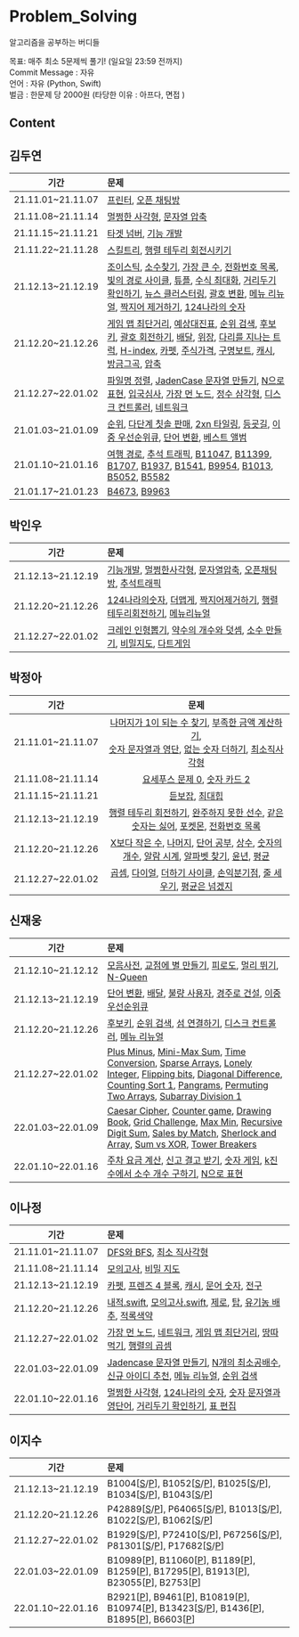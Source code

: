 

# Problem_Solving
알고리즘을 공부하는 버디들

목표: 매주 최소 5문제씩 풀기! (일요일 23:59 전까지) <br/>
Commit Message : 자유 <br/>
언어 : 자유 (Python, Swift) <br/>
벌금 : 한문제 당 2000원 (타당한 이유 : 아프다, 면접 ) <br/>

## Content

## 김두연

|기간|문제|
|:-:|:-|
|21.11.01~21.11.07|[프린터](https://github.com/lunchScreen/Problem_Solving/blob/main/%EA%B9%80%EB%91%90%EC%97%B0/python/%5B%ED%94%84%EB%A1%9C%EA%B7%B8%EB%9E%98%EB%A8%B8%EC%8A%A4%5D%20%EA%B9%80%EB%91%90%EC%97%B0_%ED%94%84%EB%A6%B0%ED%84%B0.py), [오픈 채팅방](https://github.com/lunchScreen/Problem_Solving/blob/main/%EA%B9%80%EB%91%90%EC%97%B0/python/%5B%ED%94%84%EB%A1%9C%EA%B7%B8%EB%9E%98%EB%A8%B8%EC%8A%A4%5D%20%EA%B9%80%EB%91%90%EC%97%B0_%EC%98%A4%ED%94%88%EC%B1%84%ED%8C%85%EB%B0%A9.py)|
|21.11.08~21.11.14|[멀쩡한 사각형](https://github.com/lunchScreen/Problem_Solving/blob/main/%EA%B9%80%EB%91%90%EC%97%B0/python/%5B%ED%94%84%EB%A1%9C%EA%B7%B8%EB%9E%98%EB%A8%B8%EC%8A%A4%5D%20%EA%B9%80%EB%91%90%EC%97%B0_%EB%A9%80%EC%A9%A1%ED%95%9C%EC%82%AC%EA%B0%81%ED%98%95.py), [문자열 압축](https://github.com/lunchScreen/Problem_Solving/blob/main/%EA%B9%80%EB%91%90%EC%97%B0/python/%5B%ED%94%84%EB%A1%9C%EA%B7%B8%EB%9E%98%EB%A8%B8%EC%8A%A4%5D%20%EA%B9%80%EB%91%90%EC%97%B0_%EB%AC%B8%EC%9E%90%EC%97%B4%20%EC%95%95%EC%B6%95.py) |
|21.11.15~21.11.21|[타겟 넘버](https://github.com/lunchScreen/Problem_Solving/blob/main/%EA%B9%80%EB%91%90%EC%97%B0/python/%5B%ED%94%84%EB%A1%9C%EA%B7%B8%EB%9E%98%EB%A8%B8%EC%8A%A4%5D%20%EA%B9%80%EB%91%90%EC%97%B0_%ED%83%80%EA%B2%9F%20%EB%84%98%EB%B2%84.py), [기능 개발](https://github.com/lunchScreen/Problem_Solving/blob/main/%EA%B9%80%EB%91%90%EC%97%B0/python/%5B%ED%94%84%EB%A1%9C%EA%B7%B8%EB%9E%98%EB%A8%B8%EC%8A%A4%5D%20%EA%B9%80%EB%91%90%EC%97%B0_%EA%B8%B0%EB%8A%A5%EA%B0%9C%EB%B0%9C.py)|
|21.11.22~21.11.28|[스킬트리](https://github.com/lunchScreen/Problem_Solving/blob/main/%EA%B9%80%EB%91%90%EC%97%B0/python/%5B%ED%94%84%EB%A1%9C%EA%B7%B8%EB%9E%98%EB%A8%B8%EC%8A%A4%5D%20%EA%B9%80%EB%91%90%EC%97%B0_%EC%8A%A4%ED%82%AC%ED%8A%B8%EB%A6%AC.py), [행렬 테두리 회전시키기](https://github.com/lunchScreen/Problem_Solving/blob/main/%EA%B9%80%EB%91%90%EC%97%B0/python/%5B%ED%94%84%EB%A1%9C%EA%B7%B8%EB%9E%98%EB%A8%B8%EC%8A%A4%5D%20%EA%B9%80%EB%91%90%EC%97%B0_%ED%96%89%EB%A0%AC%20%ED%85%8C%EB%91%90%EB%A6%AC%20%ED%9A%8C%EC%A0%84%EC%8B%9C%ED%82%A4%EA%B8%B0.py)|
|21.12.13~21.12.19|[조이스틱](https://github.com/lunchScreen/Problem_Solving/blob/main/%EA%B9%80%EB%91%90%EC%97%B0/python/%5B%ED%94%84%EB%A1%9C%EA%B7%B8%EB%9E%98%EB%A8%B8%EC%8A%A4%5D%20%EA%B9%80%EB%91%90%EC%97%B0_%EC%A1%B0%EC%9D%B4%EC%8A%A4%ED%8B%B1.py), [소수찾기](https://github.com/lunchScreen/Problem_Solving/blob/main/%EA%B9%80%EB%91%90%EC%97%B0/python/%5B%ED%94%84%EB%A1%9C%EA%B7%B8%EB%9E%98%EB%A8%B8%EC%8A%A4%5D%20%EA%B9%80%EB%91%90%EC%97%B0_%EC%86%8C%EC%88%98%EC%B0%BE%EA%B8%B0.py), [가장 큰 수](https://github.com/lunchScreen/Problem_Solving/blob/main/%EA%B9%80%EB%91%90%EC%97%B0/python/%5B%ED%94%84%EB%A1%9C%EA%B7%B8%EB%9E%98%EB%A8%B8%EC%8A%A4%5D%20%EA%B9%80%EB%91%90%EC%97%B0_%EA%B0%80%EC%9E%A5%20%ED%81%B0%20%EC%88%98.py), [전화번호 목록](https://github.com/lunchScreen/Problem_Solving/blob/main/%EA%B9%80%EB%91%90%EC%97%B0/python/%5B%ED%94%84%EB%A1%9C%EA%B7%B8%EB%9E%98%EB%A8%B8%EC%8A%A4%5D%20%EA%B9%80%EB%91%90%EC%97%B0_%EC%A0%84%ED%99%94%EB%B2%88%ED%98%B8%20%EB%AA%A9%EB%A1%9D.py), [빛의 경로 사이클](https://github.com/lunchScreen/Problem_Solving/blob/main/%EA%B9%80%EB%91%90%EC%97%B0/python/%5B%ED%94%84%EB%A1%9C%EA%B7%B8%EB%9E%98%EB%A8%B8%EC%8A%A4%5D%20%EA%B9%80%EB%91%90%EC%97%B0_%EB%B9%9B%EC%9D%98%20%EA%B2%BD%EB%A1%9C%20%EC%8B%B8%EC%9D%B4%ED%81%B4.py), [튜플](https://github.com/lunchScreen/Problem_Solving/blob/main/%EA%B9%80%EB%91%90%EC%97%B0/python/%5B%ED%94%84%EB%A1%9C%EA%B7%B8%EB%9E%98%EB%A8%B8%EC%8A%A4%5D%20%EA%B9%80%EB%91%90%EC%97%B0_%ED%8A%9C%ED%94%8C.py), [수식 최대화](https://github.com/lunchScreen/Problem_Solving/blob/main/%EA%B9%80%EB%91%90%EC%97%B0/python/%5B%ED%94%84%EB%A1%9C%EA%B7%B8%EB%9E%98%EB%A8%B8%EC%8A%A4%5D%20%EA%B9%80%EB%91%90%EC%97%B0_%EC%88%98%EC%8B%9D%20%EC%B5%9C%EB%8C%80%ED%99%94.py), [거리두기 확인하기](https://github.com/lunchScreen/Problem_Solving/blob/main/%EA%B9%80%EB%91%90%EC%97%B0/python/%5B%ED%94%84%EB%A1%9C%EA%B7%B8%EB%9E%98%EB%A8%B8%EC%8A%A4%5D%20%EA%B9%80%EB%91%90%EC%97%B0_%EA%B1%B0%EB%A6%AC%EB%91%90%EA%B8%B0%20%ED%99%95%EC%9D%B8%ED%95%98%EA%B8%B0.py), [뉴스 클러스터링](https://github.com/lunchScreen/Problem_Solving/blob/main/%EA%B9%80%EB%91%90%EC%97%B0/python/%5B%ED%94%84%EB%A1%9C%EA%B7%B8%EB%9E%98%EB%A8%B8%EC%8A%A4%5D%20%EA%B9%80%EB%91%90%EC%97%B0_%EB%89%B4%EC%8A%A4%20%ED%81%B4%EB%9F%AC%EC%8A%A4%ED%84%B0%EB%A7%81.py), [괄호 변환](https://github.com/lunchScreen/Problem_Solving/blob/main/%EA%B9%80%EB%91%90%EC%97%B0/python/%5B%ED%94%84%EB%A1%9C%EA%B7%B8%EB%9E%98%EB%A8%B8%EC%8A%A4%5D%20%EA%B9%80%EB%91%90%EC%97%B0_%EA%B4%84%ED%98%B8%20%EB%B3%80%ED%99%98.py), [메뉴 리뉴얼](https://github.com/lunchScreen/Problem_Solving/blob/main/%EA%B9%80%EB%91%90%EC%97%B0/python/%5B%ED%94%84%EB%A1%9C%EA%B7%B8%EB%9E%98%EB%A8%B8%EC%8A%A4%5D%20%EA%B9%80%EB%91%90%EC%97%B0_%EB%A9%94%EB%89%B4%20%EB%A6%AC%EB%89%B4%EC%96%BC.py), [짝지어 제거하기](https://github.com/lunchScreen/Problem_Solving/blob/main/%EA%B9%80%EB%91%90%EC%97%B0/python/%5B%ED%94%84%EB%A1%9C%EA%B7%B8%EB%9E%98%EB%A8%B8%EC%8A%A4%5D%20%EA%B9%80%EB%91%90%EC%97%B0_%EC%A7%9D%EC%A7%80%EC%96%B4%20%EC%A0%9C%EA%B1%B0%ED%95%98%EA%B8%B0.py), [124나라의 숫자](https://github.com/lunchScreen/Problem_Solving/blob/main/%EA%B9%80%EB%91%90%EC%97%B0/python/%5B%ED%94%84%EB%A1%9C%EA%B7%B8%EB%9E%98%EB%A8%B8%EC%8A%A4%5D%20%EA%B9%80%EB%91%90%EC%97%B0_124%20%EB%82%98%EB%9D%BC%EC%9D%98%20%EC%88%AB%EC%9E%90.py)|
|21.12.20~21.12.26|[게임 맵 최단거리](https://github.com/lunchScreen/Problem_Solving/blob/main/%EA%B9%80%EB%91%90%EC%97%B0/python/%5B%ED%94%84%EB%A1%9C%EA%B7%B8%EB%9E%98%EB%A8%B8%EC%8A%A4%5D%20%EA%B9%80%EB%91%90%EC%97%B0_%EA%B2%8C%EC%9E%84%20%EB%A7%B5%20%EC%B5%9C%EB%8B%A8%EA%B1%B0%EB%A6%AC.py), [예상대진표](https://github.com/lunchScreen/Problem_Solving/blob/main/%EA%B9%80%EB%91%90%EC%97%B0/python/%5B%ED%94%84%EB%A1%9C%EA%B7%B8%EB%9E%98%EB%A8%B8%EC%8A%A4%5D%20%EA%B9%80%EB%91%90%EC%97%B0_%EC%98%88%EC%83%81%EB%8C%80%EC%A7%84%ED%91%9C.py), [순위 검색](https://github.com/lunchScreen/Problem_Solving/blob/main/%EA%B9%80%EB%91%90%EC%97%B0/python/%5B%ED%94%84%EB%A1%9C%EA%B7%B8%EB%9E%98%EB%A8%B8%EC%8A%A4%5D%20%EA%B9%80%EB%91%90%EC%97%B0_%EC%88%9C%EC%9C%84%20%EA%B2%80%EC%83%89.py), [후보키](https://github.com/lunchScreen/Problem_Solving/blob/main/%EB%B0%95%EC%9D%B8%EC%9A%B0/python/%5B%ED%94%84%EB%A1%9C%EA%B7%B8%EB%9E%98%EB%A8%B8%EC%8A%A4%5D%20%EA%B8%B0%EB%8A%A5%EA%B0%9C%EB%B0%9C.py), [괄호 회전하기](https://github.com/lunchScreen/Problem_Solving/blob/main/%EA%B9%80%EB%91%90%EC%97%B0/python/%5B%ED%94%84%EB%A1%9C%EA%B7%B8%EB%9E%98%EB%A8%B8%EC%8A%A4%5D%20%EA%B9%80%EB%91%90%EC%97%B0_%EA%B4%84%ED%98%B8%20%ED%9A%8C%EC%A0%84%ED%95%98%EA%B8%B0.py), [배달](https://github.com/lunchScreen/Problem_Solving/blob/main/%EA%B9%80%EB%91%90%EC%97%B0/python/%5B%ED%94%84%EB%A1%9C%EA%B7%B8%EB%9E%98%EB%A8%B8%EC%8A%A4%5D%20%EA%B9%80%EB%91%90%EC%97%B0_%EB%B0%B0%EB%8B%AC.py), [위장](https://github.com/lunchScreen/Problem_Solving/blob/main/%EA%B9%80%EB%91%90%EC%97%B0/python/%5B%ED%94%84%EB%A1%9C%EA%B7%B8%EB%9E%98%EB%A8%B8%EC%8A%A4%5D%20%EA%B9%80%EB%91%90%EC%97%B0_%EC%9C%84%EC%9E%A5.py), [다리를 지나는 트럭](https://github.com/lunchScreen/Problem_Solving/blob/main/%EA%B9%80%EB%91%90%EC%97%B0/python/%5B%ED%94%84%EB%A1%9C%EA%B7%B8%EB%9E%98%EB%A8%B8%EC%8A%A4%5D%20%EA%B9%80%EB%91%90%EC%97%B0_%EB%8B%A4%EB%A6%AC%EB%A5%BC%20%EC%A7%80%EB%82%98%EB%8A%94%20%ED%8A%B8%EB%9F%AD.py), [H-index](https://github.com/lunchScreen/Problem_Solving/blob/main/%EA%B9%80%EB%91%90%EC%97%B0/python/%5B%ED%94%84%EB%A1%9C%EA%B7%B8%EB%9E%98%EB%A8%B8%EC%8A%A4%5D%20%EA%B9%80%EB%91%90%EC%97%B0_H-index.py), [카펫](https://github.com/lunchScreen/Problem_Solving/blob/main/%EA%B9%80%EB%91%90%EC%97%B0/python/%5B%ED%94%84%EB%A1%9C%EA%B7%B8%EB%9E%98%EB%A8%B8%EC%8A%A4%5D%20%EA%B9%80%EB%91%90%EC%97%B0_%EC%B9%B4%ED%8E%AB.py), [주식가격](https://github.com/lunchScreen/Problem_Solving/blob/main/%EA%B9%80%EB%91%90%EC%97%B0/python/%5B%ED%94%84%EB%A1%9C%EA%B7%B8%EB%9E%98%EB%A8%B8%EC%8A%A4%5D%20%EA%B9%80%EB%91%90%EC%97%B0_%EC%A3%BC%EC%8B%9D%EA%B0%80%EA%B2%A9.py), [구명보트](https://github.com/lunchScreen/Problem_Solving/blob/main/%EA%B9%80%EB%91%90%EC%97%B0/python/%5B%ED%94%84%EB%A1%9C%EA%B7%B8%EB%9E%98%EB%A8%B8%EC%8A%A4%5D%20%EA%B9%80%EB%91%90%EC%97%B0_%EA%B5%AC%EB%AA%85%EB%B3%B4%ED%8A%B8.py), [캐시](https://github.com/lunchScreen/Problem_Solving/blob/main/%EA%B9%80%EB%91%90%EC%97%B0/python/%5B%ED%94%84%EB%A1%9C%EA%B7%B8%EB%9E%98%EB%A8%B8%EC%8A%A4%5D%20%EA%B9%80%EB%91%90%EC%97%B0_%EC%BA%90%EC%8B%9C.py), [방금그곡](https://github.com/lunchScreen/Problem_Solving/blob/main/%EA%B9%80%EB%91%90%EC%97%B0/python/%5B%ED%94%84%EB%A1%9C%EA%B7%B8%EB%9E%98%EB%A8%B8%EC%8A%A4%5D%20%EA%B9%80%EB%91%90%EC%97%B0_%EB%B0%A9%EA%B8%88%EA%B7%B8%EA%B3%A1.py), [압축](https://github.com/lunchScreen/Problem_Solving/blob/main/%EA%B9%80%EB%91%90%EC%97%B0/python/%5B%ED%94%84%EB%A1%9C%EA%B7%B8%EB%9E%98%EB%A8%B8%EC%8A%A4%5D%20%EA%B9%80%EB%91%90%EC%97%B0_%EC%95%95%EC%B6%95.py)|
|21.12.27~22.01.02|[파일명 정렬](https://github.com/lunchScreen/Problem_Solving/blob/main/%EA%B9%80%EB%91%90%EC%97%B0/python/%5B%ED%94%84%EB%A1%9C%EA%B7%B8%EB%9E%98%EB%A8%B8%EC%8A%A4%5D%20%EA%B9%80%EB%91%90%EC%97%B0_%ED%8C%8C%EC%9D%BC%EB%AA%85%20%EC%A0%95%EB%A0%AC.py), [JadenCase 문자열 만들기](https://github.com/lunchScreen/Problem_Solving/blob/main/%EA%B9%80%EB%91%90%EC%97%B0/python/%5B%ED%94%84%EB%A1%9C%EA%B7%B8%EB%9E%98%EB%A8%B8%EC%8A%A4%5D%20%EA%B9%80%EB%91%90%EC%97%B0_JadenCase%20%EB%AC%B8%EC%9E%90%EC%97%B4%20%EB%A7%8C%EB%93%A4%EA%B8%B0.py), [N으로 표현](https://github.com/lunchScreen/Problem_Solving/blob/main/%EA%B9%80%EB%91%90%EC%97%B0/python/%5B%ED%94%84%EB%A1%9C%EA%B7%B8%EB%9E%98%EB%A8%B8%EC%8A%A4%5D%20%EA%B9%80%EB%91%90%EC%97%B0_N%EC%9C%BC%EB%A1%9C%ED%91%9C%ED%98%84.py), [입국심사](https://github.com/lunchScreen/Problem_Solving/blob/main/%EA%B9%80%EB%91%90%EC%97%B0/python/%5B%ED%94%84%EB%A1%9C%EA%B7%B8%EB%9E%98%EB%A8%B8%EC%8A%A4%5D%20%EA%B9%80%EB%91%90%EC%97%B0_%EC%9E%85%EA%B5%AD%EC%8B%AC%EC%82%AC.py), [가장 먼 노드](https://github.com/lunchScreen/Problem_Solving/blob/main/%EA%B9%80%EB%91%90%EC%97%B0/python/%5B%ED%94%84%EB%A1%9C%EA%B7%B8%EB%9E%98%EB%A8%B8%EC%8A%A4%5D%20%EA%B9%80%EB%91%90%EC%97%B0_%EA%B0%80%EC%9E%A5%20%EB%A8%BC%20%EB%85%B8%EB%93%9C.py), [정수 삼각형](https://github.com/lunchScreen/Problem_Solving/blob/main/%EA%B9%80%EB%91%90%EC%97%B0/python/%5B%ED%94%84%EB%A1%9C%EA%B7%B8%EB%9E%98%EB%A8%B8%EC%8A%A4%5D%20%EA%B9%80%EB%91%90%EC%97%B0_%EC%A0%95%EC%88%98%20%EC%82%BC%EA%B0%81%ED%98%95.py), [디스크 컨트롤러](https://github.com/lunchScreen/Problem_Solving/blob/main/%EA%B9%80%EB%91%90%EC%97%B0/python/%5B%ED%94%84%EB%A1%9C%EA%B7%B8%EB%9E%98%EB%A8%B8%EC%8A%A4%5D%20%EA%B9%80%EB%91%90%EC%97%B0_%EB%94%94%EC%8A%A4%ED%81%AC%20%EC%BB%A8%ED%8A%B8%EB%A1%A4%EB%9F%AC.py), [네트워크](https://github.com/lunchScreen/Problem_Solving/blob/main/%EA%B9%80%EB%91%90%EC%97%B0/python/%5B%ED%94%84%EB%A1%9C%EA%B7%B8%EB%9E%98%EB%A8%B8%EC%8A%A4%5D%20%EA%B9%80%EB%91%90%EC%97%B0_%EB%84%A4%ED%8A%B8%EC%9B%8C%ED%81%AC.py)|
|21.01.03~21.01.09|[순위](https://github.com/lunchScreen/Problem_Solving/blob/main/%EA%B9%80%EB%91%90%EC%97%B0/python/%5B%ED%94%84%EB%A1%9C%EA%B7%B8%EB%9E%98%EB%A8%B8%EC%8A%A4%5D%20%EA%B9%80%EB%91%90%EC%97%B0_%EC%88%9C%EC%9C%84.py), [다단계 칫솔 판매](https://github.com/lunchScreen/Problem_Solving/blob/main/%EA%B9%80%EB%91%90%EC%97%B0/python/%5B%ED%94%84%EB%A1%9C%EA%B7%B8%EB%9E%98%EB%A8%B8%EC%8A%A4%5D%20%EA%B9%80%EB%91%90%EC%97%B0_%EB%8B%A4%EB%8B%A8%EA%B3%84%20%EC%B9%AB%EC%86%94%20%ED%8C%90%EB%A7%A4.py), [2xn 타일링](https://github.com/lunchScreen/Problem_Solving/blob/main/%EA%B9%80%EB%91%90%EC%97%B0/python/%5B%ED%94%84%EB%A1%9C%EA%B7%B8%EB%9E%98%EB%A8%B8%EC%8A%A4%5D%20%EA%B9%80%EB%91%90%EC%97%B0_2xn%20%ED%83%80%EC%9D%BC%EB%A7%81.py), [등굣길](https://github.com/lunchScreen/Problem_Solving/blob/main/%EA%B9%80%EB%91%90%EC%97%B0/python/%5B%ED%94%84%EB%A1%9C%EA%B7%B8%EB%9E%98%EB%A8%B8%EC%8A%A4%5D%20%EA%B9%80%EB%91%90%EC%97%B0_%EB%93%B1%EA%B5%A3%EA%B8%B8.py), [이중 우선순위큐](https://github.com/lunchScreen/Problem_Solving/blob/main/%EA%B9%80%EB%91%90%EC%97%B0/python/%5B%ED%94%84%EB%A1%9C%EA%B7%B8%EB%9E%98%EB%A8%B8%EC%8A%A4%5D%20%EA%B9%80%EB%91%90%EC%97%B0_%EC%9D%B4%EC%A4%91%EC%9A%B0%EC%84%A0%EC%88%9C%EC%9C%84%ED%81%90.py), [단어 변환](https://github.com/lunchScreen/Problem_Solving/blob/main/%EA%B9%80%EB%91%90%EC%97%B0/python/%5B%ED%94%84%EB%A1%9C%EA%B7%B8%EB%9E%98%EB%A8%B8%EC%8A%A4%5D%20%EA%B9%80%EB%91%90%EC%97%B0_%EB%8B%A8%EC%96%B4%20%EB%B3%80%ED%99%98.py), [베스트 앨범](https://github.com/lunchScreen/Problem_Solving/blob/main/%EA%B9%80%EB%91%90%EC%97%B0/python/%5B%ED%94%84%EB%A1%9C%EA%B7%B8%EB%9E%98%EB%A8%B8%EC%8A%A4%5D%20%EA%B9%80%EB%91%90%EC%97%B0_%EB%B2%A0%EC%8A%A4%ED%8A%B8%20%EC%95%A8%EB%B2%94.py)|
|21.01.10~21.01.16|[여행 경로](https://github.com/lunchScreen/Problem_Solving/blob/main/%EA%B9%80%EB%91%90%EC%97%B0/python/%5B%ED%94%84%EB%A1%9C%EA%B7%B8%EB%9E%98%EB%A8%B8%EC%8A%A4%5D%20%EA%B9%80%EB%91%90%EC%97%B0_%EC%97%AC%ED%96%89%EA%B2%BD%EB%A1%9C.py), [추석 트래픽](https://github.com/lunchScreen/Problem_Solving/blob/main/%EA%B9%80%EB%91%90%EC%97%B0/python/%5B%ED%94%84%EB%A1%9C%EA%B7%B8%EB%9E%98%EB%A8%B8%EC%8A%A4%5D%20%EA%B9%80%EB%91%90%EC%97%B0_%EC%B6%94%EC%84%9D%20%ED%8A%B8%EB%9E%98%ED%94%BD.py), [B11047](https://github.com/lunchScreen/Problem_Solving/blob/main/%EA%B9%80%EB%91%90%EC%97%B0/swift/Baekjoon_11047.swift), [B11399](https://github.com/lunchScreen/Problem_Solving/blob/main/%EA%B9%80%EB%91%90%EC%97%B0/swift/Baekjoon_11399.swift), [B1707](https://github.com/lunchScreen/Problem_Solving/blob/main/%EA%B9%80%EB%91%90%EC%97%B0/swift/Baekjoon_1707.swift), [B1937](https://github.com/lunchScreen/Problem_Solving/blob/main/%EA%B9%80%EB%91%90%EC%97%B0/swift/Baekjoon_1937.swift), [B1541](https://github.com/lunchScreen/Problem_Solving/blob/main/%EA%B9%80%EB%91%90%EC%97%B0/swift/Baekjoon_1541.swift), [B9954](https://github.com/lunchScreen/Problem_Solving/blob/main/%EA%B9%80%EB%91%90%EC%97%B0/swift/Baekjoon_9954.swift), [B1013](https://github.com/lunchScreen/Problem_Solving/blob/main/%EA%B9%80%EB%91%90%EC%97%B0/swift/Baekjoon_1013.swift), [B5052](https://github.com/lunchScreen/Problem_Solving/blob/main/%EA%B9%80%EB%91%90%EC%97%B0/swift/Baekjoon_5052.swift), [B5582](https://github.com/lunchScreen/Problem_Solving/blob/main/%EA%B9%80%EB%91%90%EC%97%B0/swift/Baekjoon_5582.swift)|
|21.01.17~21.01.23|[B4673](https://github.com/lunchScreen/Problem_Solving/blob/main/%EA%B9%80%EB%91%90%EC%97%B0/swift/Baekjoon_4673.swift), [B9963](https://github.com/lunchScreen/Problem_Solving/blob/main/%EA%B9%80%EB%91%90%EC%97%B0/swift/Baekjoon_9963.swift)|

## 박인우

|기간|문제|
|:-:|:-|
|21.12.13~21.12.19|[기능개발](https://github.com/lunchScreen/Problem_Solving/blob/main/%EB%B0%95%EC%9D%B8%EC%9A%B0/%5B%ED%94%84%EB%A1%9C%EA%B7%B8%EB%9E%98%EB%A8%B8%EC%8A%A4%5D%20%EA%B8%B0%EB%8A%A5%EA%B0%9C%EB%B0%9C.py), [멀쩡한사각형](https://github.com/lunchScreen/Problem_Solving/blob/main/%EB%B0%95%EC%9D%B8%EC%9A%B0/%5B%ED%94%84%EB%A1%9C%EA%B7%B8%EB%9E%98%EB%A8%B8%EC%8A%A4%5D%20%EB%A9%80%EC%A9%A1%ED%95%9C%20%EC%82%AC%EA%B0%81%ED%98%95.py), [문자열압축](https://github.com/lunchScreen/Problem_Solving/blob/main/%EB%B0%95%EC%9D%B8%EC%9A%B0/%5B%ED%94%84%EB%A1%9C%EA%B7%B8%EB%9E%98%EB%A8%B8%EC%8A%A4%5D%20%EB%AC%B8%EC%9E%90%EC%97%B4%EC%95%95%EC%B6%95.py), [오픈채팅방](https://github.com/lunchScreen/Problem_Solving/blob/main/%EB%B0%95%EC%9D%B8%EC%9A%B0/%5B%ED%94%84%EB%A1%9C%EA%B7%B8%EB%9E%98%EB%A8%B8%EC%8A%A4%5D%20%EC%98%A4%ED%94%88%20%EC%B1%84%ED%8C%85%EB%B0%A9.py), [추석트래픽](https://github.com/lunchScreen/Problem_Solving/blob/main/%EB%B0%95%EC%9D%B8%EC%9A%B0/%5B%ED%94%84%EB%A1%9C%EA%B7%B8%EB%9E%98%EB%A8%B8%EC%8A%A4%5D%20%EC%B6%94%EC%84%9D%20%ED%8A%B8%EB%9E%98%ED%94%BD.py)|
|21.12.20~21.12.26|[124나라의숫자](https://github.com/lunchScreen/Problem_Solving/blob/main/%EB%B0%95%EC%9D%B8%EC%9A%B0/%5B%ED%94%84%EB%A1%9C%EA%B7%B8%EB%9E%98%EB%A8%B8%EC%8A%A4%5D%20124%20%EB%82%98%EB%9D%BC%EC%9D%98%20%EC%88%AB%EC%9E%90.py), [더맵게](https://github.com/lunchScreen/Problem_Solving/blob/main/%EB%B0%95%EC%9D%B8%EC%9A%B0/%5B%ED%94%84%EB%A1%9C%EA%B7%B8%EB%9E%98%EB%A8%B8%EC%8A%A4%5D%20%EB%8D%94%20%EB%A7%B5%EA%B2%8C.py), [짝지어제거하기](https://github.com/lunchScreen/Problem_Solving/blob/main/%EB%B0%95%EC%9D%B8%EC%9A%B0/%5B%ED%94%84%EB%A1%9C%EA%B7%B8%EB%9E%98%EB%A8%B8%EC%8A%A4%5D%20%EC%A7%9D%EC%A7%80%EC%96%B4%20%EC%A0%9C%EA%B1%B0%ED%95%98%EA%B8%B0.py), [행렬테두리회전하기](https://github.com/lunchScreen/Problem_Solving/blob/main/%EB%B0%95%EC%9D%B8%EC%9A%B0/%5B%ED%94%84%EB%A1%9C%EA%B7%B8%EB%9E%98%EB%A8%B8%EC%8A%A4%5D%20%ED%96%89%EB%A0%AC%20%ED%85%8C%EB%91%90%EB%A6%AC%20%ED%9A%8C%EC%A0%84%ED%95%98%EA%B8%B0.py), [메뉴리뉴얼](https://github.com/lunchScreen/Problem_Solving/blob/main/%EB%B0%95%EC%9D%B8%EC%9A%B0/%5B%ED%94%84%EB%A1%9C%EA%B7%B8%EB%9E%98%EB%A8%B8%EC%8A%A4%5D%20%EB%A9%94%EB%89%B4%20%EB%A6%AC%EB%89%B4%EC%96%BC.py)|
|21.12.27~22.01.02|[크레인 인형뽑기](https://github.com/lunchScreen/Problem_Solving/blob/main/%EB%B0%95%EC%9D%B8%EC%9A%B0/%5B%ED%94%84%EB%A1%9C%EA%B7%B8%EB%9E%98%EB%A8%B8%EC%8A%A4%5D%20%ED%81%AC%EB%A0%88%EC%9D%B8%20%EC%9D%B8%ED%98%95%EB%BD%91%EA%B8%B0.py), [약수의 개수와 덧셈](https://github.com/lunchScreen/Problem_Solving/blob/main/%EB%B0%95%EC%9D%B8%EC%9A%B0/%5B%ED%94%84%EB%A1%9C%EA%B7%B8%EB%9E%98%EB%A8%B8%EC%8A%A4%5D%20%EC%95%BD%EC%88%98%EC%9D%98%20%EA%B0%9C%EC%88%98%EC%99%80%20%EB%8D%A7%EC%85%88.py), [소수 만들기](https://github.com/lunchScreen/Problem_Solving/blob/main/%EB%B0%95%EC%9D%B8%EC%9A%B0/%5B%ED%94%84%EB%A1%9C%EA%B7%B8%EB%9E%98%EB%A8%B8%EC%8A%A4%5D%20%EC%86%8C%EC%88%98%20%EB%A7%8C%EB%93%A4%EA%B8%B0.py), [비밀지도](https://github.com/lunchScreen/Problem_Solving/blob/main/%EB%B0%95%EC%9D%B8%EC%9A%B0/%5B%ED%94%84%EB%A1%9C%EA%B7%B8%EB%9E%98%EB%A8%B8%EC%8A%A4%5D%20%EB%B9%84%EB%B0%80%EC%A7%80%EB%8F%84.py), [다트게임](https://github.com/lunchScreen/Problem_Solving/blob/main/%EB%B0%95%EC%9D%B8%EC%9A%B0/%5B%ED%94%84%EB%A1%9C%EA%B7%B8%EB%9E%98%EB%A8%B8%EC%8A%A4%5D%20%EB%8B%A4%ED%8A%B8%20%EA%B2%8C%EC%9E%84.py)|

## 박정아

|기간|문제|
|:-:|:-:|
| 21.11.01~21.11.07 | [나머지가 1이 되는 수 찾기](https://github.com/lunchScreen/Problem_Solving/blob/main/박정아/%5B프로그래머스%5D%20박정아_나머지가%201이%20되는%20수%20찾기.swift), [부족한 금액 계산하기](https://github.com/lunchScreen/Problem_Solving/blob/main/박정아/%5B프로그래머스%5D%20박정아_부족한%20금액%20게산하기.swift), <br/> [숫자 문자열과 영단](https://github.com/lunchScreen/Problem_Solving/blob/main/박정아/%5B프로그래머스%5D%20박정아_숫자%20문자열과%20영단어.swift), [없는 숫자 더하기](https://github.com/lunchScreen/Problem_Solving/blob/main/박정아/%5B프로그래머스%5D%20박정아_없는%20숫자%20더하기.swift), [최소직사각형](https://github.com/lunchScreen/Problem_Solving/blob/main/박정아/%5B프로그래머스%5D%20박정아_최소직사각형.swift) |
| 21.11.08~21.11.14 | [요세푸스 문제 0](https://github.com/lunchScreen/Problem_Solving/blob/main/박정아/%5B백준%5D%20박정아_요세푸스%20문제%200.swift), [숫자 카드 2](https://github.com/lunchScreen/Problem_Solving/blob/main/박정아/%5B백준%5D%20박정아_숫자%20카드%202.swift) |
| 21.11.15~21.11.21 | [듣보잡](https://github.com/lunchScreen/Problem_Solving/blob/main/박정아/%5B백준%5D%20박정아_듣보잡.swift), [최대힙](https://github.com/lunchScreen/Problem_Solving/blob/main/박정아/%5B백준%5D%20박정아_최대%20힙.swift) |
| 21.12.13~21.12.19 | [행렬 테두리 회전하기](https://github.com/lunchScreen/Problem_Solving/blob/main/박정아/%5B프로그래머스%5D%20박정아_행렬%20테두리%20회전하기.swift), [완주하지 못한 선수](https://github.com/lunchScreen/Problem_Solving/blob/main/박정아/%5B프로그래머스%5D%20박정아_완주하지%20못한%20선수.py), [같은 숫자는 싫어](https://github.com/lunchScreen/Problem_Solving/blob/main/박정아/%5B프로그래머스%5D%20박정아_같은%20숫자는%20싫어.py), [포켓몬](https://github.com/lunchScreen/Problem_Solving/blob/main/박정아/%5B프로그래머스%5D%20박정아_포켓몬.py), [전화번호 목록](https://github.com/lunchScreen/Problem_Solving/blob/main/박정아/%5B프로그래머스%5D%20박정아_전화번호%20목록.py) |
| 21.12.20~21.12.26 | [X보다 작은 수](https://github.com/lunchScreen/Problem_Solving/blob/main/박정아/%5B백준%5D%20박정아_X보다%20작은%20수.swift), [나머지](https://github.com/lunchScreen/Problem_Solving/blob/main/박정아/%5B백준%5D%20박정아_나머지.swift), [단어 공부](https://github.com/lunchScreen/Problem_Solving/blob/main/박정아/%5B백준%5D%20박정아_단어%20공부.swift), [상수](https://github.com/lunchScreen/Problem_Solving/blob/main/박정아/%5B백준%5D%20박정아_상수.swift), [숫자의 개수](https://github.com/lunchScreen/Problem_Solving/blob/main/박정아/%5B백준%5D%20박정아_숫자의%20개수.swift), [알람 시계](https://github.com/lunchScreen/Problem_Solving/blob/main/박정아/%5B백준%5D%20박정아_알람%20시계.swift), [알파벳 찾기](https://github.com/lunchScreen/Problem_Solving/blob/main/박정아/%5B백준%5D%20박정아_알파벳%20찾기.swift), [윤년](https://github.com/lunchScreen/Problem_Solving/blob/main/박정아/%5B백준%5D%20박정아_윤년.swift), [평균](https://github.com/lunchScreen/Problem_Solving/blob/main/박정아/%5B백준%5D%20박정아_평균.swift) |
| 21.12.27~22.01.02 | [곱셈](https://github.com/lunchScreen/Problem_Solving/blob/main/박정아/%5B백준%5D%20박정아_곱셈.swift), [다이얼](https://github.com/lunchScreen/Problem_Solving/blob/main/박정아/%5B백준%5D%20박정아_다이얼.swift), [더하기 사이클](https://github.com/lunchScreen/Problem_Solving/blob/main/박정아/%5B백준%5D%20박정아_더하기%20사이클.swift), [손익분기점](https://github.com/lunchScreen/Problem_Solving/blob/main/박정아/%5B백준%5D%20박정아_손익분기점.swift), [줄 세우기](https://github.com/lunchScreen/Problem_Solving/blob/main/박정아/%5B백준%5D%20박정아_줄%20세우기.swift), [평균은 넘겠지](https://github.com/lunchScreen/Problem_Solving/blob/main/박정아/%5B백준%5D%20박정아_평균은%20넘겠지.swift) |

## 신재웅

|기간|문제|
|:-:|:-|
|21.12.10~21.12.12|[모음사전](./신재웅/%5B프로그래머스%5D%20신재웅_모음사전.swift), [교점에 별 만들기](./신재웅/%5B프로그래머스%5D%20신재웅_교점에%20별%20만들기.swift), [피로도](./신재웅/%5B프로그래머스%5D%20신재웅_피로도.swift), [멀리 뛰기](./신재웅/%5B프로그래머스%5D%20신재웅_멀리%20뛰기.swift), [N-Queen](./신재웅/%5B프로그래머스%5D%20신재웅_N-Queen.swift)|
|21.12.13~21.12.19|[단어 변환](/신재웅/%5B프로그래머스%5D%20신재웅_단어%20변환.swift), [배달](./신재웅/%5B프로그래머스%5D%20신재웅_배달.swift), [불량 사용자](./신재웅/%5B프로그래머스%5D%20신재웅_불량%20사용자.swift), [경주로 건설](./신재웅/%5B프로그래머스%5D%20신재웅_경주로%20건설.swift), [이중우선순위큐](./신재웅/%5B프로그래머스%5D%20신재웅_이중우선순위큐.swift)|
|21.12.20~21.12.26|[후보키](./신재웅/%5B프로그래머스%5D%20신재웅_후보키.swift), [순위 검색](./신재웅/%5B프로그래머스%5D%20신재웅_순위%20검색.swift), [섬 연결하기](./신재웅/%5B프로그래머스%5D%20신재웅_섬%20연결하기.swift), [디스크 컨트롤러](./신재웅/%5B프로그래머스%5D%20신재웅_디스크%20컨트롤러.swift), [메뉴 리뉴얼](./신재웅/%5B프로그래머스%5D%20신재웅_메뉴%20리뉴얼.swift)|
|21.12.27~22.01.02|[Plus Minus](./신재웅/Plus%20Minus.swift), [Mini-Max Sum](./신재웅/Mini-Max%20Sum.swift), [Time Conversion](./신재웅/Time%20Conversion.swift), [Sparse Arrays](./신재웅/Sparse%20Arrays.swift), [Lonely Integer](./신재웅/Lonely%20Integer.swift), [Flipping bits](./신재웅/Filpping%20bits.swift), [Diagonal Difference](./신재웅/Diagonal%20Difference.swift), [Counting Sort 1](./신재웅/Counting%20Sort%201.swift), [Pangrams](./신재웅/Pangrams.swift), [Permuting Two Arrays](./신재웅/Permuting%20Two%20Arrays.swift), [Subarray Division 1](./신재웅/Subarray%20Division%201.swift)|
|22.01.03~22.01.09|[Caesar Cipher](./신재웅/Caesar%20Cipher.swift), [Counter game](./신재웅/Counter%20game.swift), [Drawing Book](./신재웅/Drawing%20Book.swift), [Grid Challenge](./신재웅/Grid%20Challenge.swift), [Max Min](./신재웅/Max%20Min.swift), [Recursive Digit Sum](./신재웅/Recursive%20Digit%20Sum.swift), [Sales by Match](./신재웅/Sales%20by%20Match.swift), [Sherlock and Array](./신재웅/Sherlock%20and%20Array.swift), [Sum vs XOR](./신재웅/Sum%20vs%20XOR.swift), [Tower Breakers](./신재웅/Tower%20Breakers.swift)|
|22.01.10~22.01.16|[주차 요금 계산](./신재웅/%5B프로그래머스%5D%20신재웅_주차%20요금%20계산.swift), [신고 결고 받기](./신재웅/%5B프로그래머스%5D%20신재웅_신고%20결과%20받기.swift), [숫자 게임](./신재웅/%5B프로그래머스%5D%20신재웅_숫자%20게임.swift), [k진수에서 소수 개수 구하기](./신재웅/%5B프로그래머스%5D%20신재웅_k진수에서%20소수%20개수%20구하기.swift), [N으로 표현](./신재웅/%5B프로그래머스%5D%20신재웅_N으로%20표현.swift)|

## 이나정

|기간|문제|
|:-:|:-|
|21.11.01~21.11.07|[DFS와 BFS](https://github.com/lunchScreen/Problem_Solving/blob/main/%EC%9D%B4%EB%82%98%EC%A0%95/%5B%EB%B0%B1%EC%A4%80_1260%5D%20%EC%9D%B4%EB%82%98%EC%A0%95_DFS%EC%99%80%20BFS.py), [최소 직사각형](https://github.com/lunchScreen/Problem_Solving/blob/main/%EC%9D%B4%EB%82%98%EC%A0%95/%5B%ED%94%84%EB%A1%9C%EA%B7%B8%EB%9E%98%EB%A8%B8%EC%8A%A4%5D%20%EC%9D%B4%EB%82%98%EC%A0%95_%EC%B5%9C%EC%86%8C%EC%A7%81%EC%82%AC%EA%B0%81%ED%98%95.py)|
|21.11.08~21.11.14|[모의고사](https://github.com/lunchScreen/Problem_Solving/blob/main/%EC%9D%B4%EB%82%98%EC%A0%95/%5B%ED%94%84%EB%A1%9C%EA%B7%B8%EB%9E%98%EB%A8%B8%EC%8A%A4%5D%20%EC%9D%B4%EB%82%98%EC%A0%95_%EB%AA%A8%EC%9D%98%EA%B3%A0%EC%82%AC.py),  [비밀 지도](https://github.com/lunchScreen/Problem_Solving/blob/main/%EC%9D%B4%EB%82%98%EC%A0%95/%5B%ED%94%84%EB%A1%9C%EA%B7%B8%EB%9E%98%EB%A8%B8%EC%8A%A4%5D%20%EC%9D%B4%EB%82%98%EC%A0%95_%EB%B9%84%EB%B0%80%EC%A7%80%EB%8F%84.py)|
|21.12.13~21.12.19|[카펫](https://github.com/lunchScreen/Problem_Solving/blob/main/%EC%9D%B4%EB%82%98%EC%A0%95/%5B%ED%94%84%EB%A1%9C%EA%B7%B8%EB%9E%98%EB%A8%B8%EC%8A%A4%5D%20%EC%9D%B4%EB%82%98%EC%A0%95_%EC%B9%B4%ED%8E%AB.py), [프렌즈 4 블록](https://github.com/lunchScreen/Problem_Solving/blob/main/%EC%9D%B4%EB%82%98%EC%A0%95/%5B%ED%94%84%EB%A1%9C%EA%B7%B8%EB%9E%98%EB%A8%B8%EC%8A%A4%5D%20%EC%9D%B4%EB%82%98%EC%A0%95_%ED%94%84%EB%A0%8C%EC%A6%884%EB%B8%94%EB%A1%9D.py), [캐시](https://github.com/lunchScreen/Problem_Solving/blob/main/%EC%9D%B4%EB%82%98%EC%A0%95/%5B%ED%94%84%EB%A1%9C%EA%B7%B8%EB%9E%98%EB%A8%B8%EC%8A%A4%5D%20%EC%9D%B4%EB%82%98%EC%A0%95_%EC%BA%90%EC%8B%9C.py), [문어 숫자](https://github.com/lunchScreen/Problem_Solving/blob/main/%EC%9D%B4%EB%82%98%EC%A0%95/%5B%EB%B0%B1%EC%A4%80%5D%20%EC%9D%B4%EB%82%98%EC%A0%95_%EB%AC%B8%EC%96%B4%EC%88%AB%EC%9E%90.py), [전구](https://github.com/lunchScreen/Problem_Solving/blob/main/%EC%9D%B4%EB%82%98%EC%A0%95/%5B%EB%B0%B1%EC%A4%80%5D%20%EC%9D%B4%EB%82%98%EC%A0%95_%EC%A0%84%EA%B5%AC.py)|
|21.12.20~21.12.26|[내적.swift](https://github.com/lunchScreen/Problem_Solving/blob/main/%EC%9D%B4%EB%82%98%EC%A0%95/%5B%ED%94%84%EB%A1%9C%EA%B7%B8%EB%9E%98%EB%A8%B8%EC%8A%A4%5D%20%EC%9D%B4%EB%82%98%EC%A0%95_%EB%82%B4%EC%A0%81.swift), [모의고사.swift](https://github.com/lunchScreen/Problem_Solving/blob/main/%EC%9D%B4%EB%82%98%EC%A0%95/%5B%ED%94%84%EB%A1%9C%EA%B7%B8%EB%9E%98%EB%A8%B8%EC%8A%A4%5D%20%EC%9D%B4%EB%82%98%EC%A0%95_%EB%AA%A8%EC%9D%98%EA%B3%A0%EC%82%AC.swift), [제로](https://github.com/lunchScreen/Problem_Solving/blob/main/%EC%9D%B4%EB%82%98%EC%A0%95/%5B%EB%B0%B1%EC%A4%80%5D%20%EC%9D%B4%EB%82%98%EC%A0%95_%EC%A0%9C%EB%A1%9C.py), [탑](https://github.com/lunchScreen/Problem_Solving/blob/main/%EC%9D%B4%EB%82%98%EC%A0%95/%5B%EB%B0%B1%EC%A4%80%5D%20%EC%9D%B4%EB%82%98%EC%A0%95_%ED%83%91.py), [유기농 배추](https://github.com/lunchScreen/Problem_Solving/blob/main/%EC%9D%B4%EB%82%98%EC%A0%95/%5B%EB%B0%B1%EC%A4%80%5D%20%EC%9D%B4%EB%82%98%EC%A0%95_%EC%9C%A0%EA%B8%B0%EB%86%8D%EB%B0%B0%EC%B6%94.py), [적록색약](https://github.com/lunchScreen/Problem_Solving/blob/main/%EC%9D%B4%EB%82%98%EC%A0%95/%5B%EB%B0%B1%EC%A4%80%5D%20%EC%9D%B4%EB%82%98%EC%A0%95_%EC%A0%81%EB%A1%9D%EC%83%89%EC%95%BD.py)|
|21.12.27~22.01.02|[가장 먼 노드](https://github.com/dailynj/Problem-Solving/blob/main/Programmers/Level-3/%EA%B0%80%EC%9E%A5_%EB%A8%BC_%EB%85%B8%EB%93%9C.py), [네트워크](https://github.com/dailynj/Problem-Solving/blob/main/Programmers/Level-3/%EB%84%A4%ED%8A%B8%EC%9B%8C%ED%81%AC.py), [게임 맵 최단거리](https://github.com/dailynj/Problem-Solving/blob/main/Programmers/Level-2/%EA%B2%8C%EC%9E%84_%EB%A7%B5_%EC%B5%9C%EB%8B%A8%EA%B1%B0%EB%A6%AC.py), [땅따먹기](https://github.com/dailynj/Problem-Solving/blob/main/Programmers/Level-2/%EB%95%85%EB%94%B0%EB%A8%B9%EA%B8%B0.py), [행렬의 곱셈](https://github.com/dailynj/Problem-Solving/blob/main/Programmers/Level-2/%ED%96%89%EB%A0%AC%EC%9D%98_%EA%B3%B1%EC%85%88.py)|
|22.01.03~22.01.09|[Jadencase 문자열 만들기](https://github.com/dailynj/Problem-Solving/blob/main/Programmers/Level-2/JadenCase_%EB%AC%B8%EC%9E%90%EC%97%B4_%EB%A7%8C%EB%93%A4%EA%B8%B0.py), [N개의 최소공배수](https://github.com/dailynj/Problem-Solving/blob/main/Programmers/Level-2/N%EA%B0%9C%EC%9D%98_%EC%B5%9C%EC%86%8C%EA%B3%B5%EB%B0%B0%EC%88%98.py), [신규 아이디 추천](https://github.com/dailynj/Problem-Solving/blob/main/Kakao/%EC%8B%A0%EA%B7%9C_%EC%95%84%EC%9D%B4%EB%94%94_%EC%B6%94%EC%B2%9C.py), [메뉴 리뉴얼](https://github.com/dailynj/Problem-Solving/blob/main/Kakao/%EB%A9%94%EB%89%B4_%EB%A6%AC%EB%89%B4%EC%96%BC.py), [순위 검색](https://github.com/dailynj/Problem-Solving/blob/main/Kakao/%EC%88%9C%EC%9C%84_%EA%B2%80%EC%83%89.py)|
|22.01.10~22.01.16|[멀쩡한 사각형](https://github.com/dailynj/Problem-Solving/blob/main/Programmers/Level-2/%EB%A9%80%EC%A9%A1%ED%95%9C_%EC%82%AC%EA%B0%81%ED%98%95.py), [124나라의 숫자](https://github.com/dailynj/Problem-Solving/blob/main/Programmers/Level-2/124%EB%82%98%EB%9D%BC%EC%9D%98_%EC%88%AB%EC%9E%90.py), [숫자 문자열과 영단어](https://github.com/dailynj/Problem-Solving/blob/main/Kakao/%EC%88%AB%EC%9E%90_%EB%AC%B8%EC%9E%90%EC%97%B4%EA%B3%BC_%EC%98%81%EB%8B%A8%EC%96%B4.py), [거리두기 확인하기](https://github.com/dailynj/Problem-Solving/blob/main/Kakao/%EA%B1%B0%EB%A6%AC%EB%91%90%EA%B8%B0_%ED%99%95%EC%9D%B8%ED%95%98%EA%B8%B0.py), [표 편집](https://github.com/dailynj/Problem-Solving/blob/main/Kakao/%ED%91%9C_%ED%8E%B8%EC%A7%91.py)|

## 이지수

|기간|문제|
|:-:|:-|
|21.12.13~21.12.19|B1004[[S](https://github.com/lunchScreen/Problem_Solving/blob/main/이지수/Swift/Baekjoon_1004.swift)/[P](https://github.com/lunchScreen/Problem_Solving/blob/main/이지수/Python/Baekjoon_1004.py)], B1052[[S](https://github.com/lunchScreen/Problem_Solving/blob/main/이지수/Swift/Baekjoon_1052.swift)/[P](https://github.com/lunchScreen/Problem_Solving/blob/main/이지수/Python/Baekjoon_1052.py)], B1025[[S](https://github.com/lunchScreen/Problem_Solving/blob/main/이지수/Swift/Baekjoon_1025.swift)/[P](https://github.com/lunchScreen/Problem_Solving/blob/main/이지수/Python/Baekjoon_1025.py)], B1034[[S](https://github.com/lunchScreen/Problem_Solving/blob/main/이지수/Swift/Baekjoon_1034.swift)/[P](https://github.com/lunchScreen/Problem_Solving/blob/main/이지수/Python/Baekjoon_1034.py)], B1043[[S](https://github.com/lunchScreen/Problem_Solving/blob/main/이지수/Swift/Baekjoon_1043.swift)/[P](https://github.com/lunchScreen/Problem_Solving/blob/main/이지수/Python/Baekjoon_1043.py)]|
|21.12.20~21.12.26|P42889[[S](https://github.com/lunchScreen/Problem_Solving/blob/main/이지수/Swift/Programmers_42889.swift)/[P](https://github.com/lunchScreen/Problem_Solving/blob/main/이지수/Python/Programmers_42889.py)], P64065[[S](https://github.com/lunchScreen/Problem_Solving/blob/main/이지수/Swift/Programmers_64065.swift)/[P](https://github.com/lunchScreen/Problem_Solving/blob/main/이지수/Python/Programmers_64065.py)], B1013[[S](https://github.com/lunchScreen/Problem_Solving/blob/main/이지수/Swift/Baekjoon_1013.swift)/[P](https://github.com/lunchScreen/Problem_Solving/blob/main/이지수/Python/Baekjoon_1013.py)], B1022[[S](https://github.com/lunchScreen/Problem_Solving/blob/main/이지수/Swift/Baekjoon_1022.swift)/[P](https://github.com/lunchScreen/Problem_Solving/blob/main/이지수/Python/Baekjoon_1022.py)], B1062[[S](https://github.com/lunchScreen/Problem_Solving/blob/main/이지수/Swift/Baekjoon_1062.swift)/[P](https://github.com/lunchScreen/Problem_Solving/blob/main/이지수/Python/Baekjoon_1062.py)]|
|21.12.27~22.01.02|B1929[[S](https://github.com/lunchScreen/Problem_Solving/blob/main/이지수/Swift/Baekjoon_1929.swift)/[P](https://github.com/lunchScreen/Problem_Solving/blob/main/이지수/Python/Baekjoon_1929.py)], P72410[[S](https://github.com/lunchScreen/Problem_Solving/blob/main/이지수/Swift/Programmers_72410.swift)/[P](https://github.com/lunchScreen/Problem_Solving/blob/main/이지수/Python/Programmers_72410.py)], P67256[[S](https://github.com/lunchScreen/Problem_Solving/blob/main/이지수/Swift/Programmers_67256.swift)/[P](https://github.com/lunchScreen/Problem_Solving/blob/main/이지수/Python/Programmers_67256.py)], P81301[[S](https://github.com/lunchScreen/Problem_Solving/blob/main/이지수/Swift/Programmers_81301.swift)/[P](https://github.com/lunchScreen/Problem_Solving/blob/main/이지수/Python/Programmers_81301.py)], P17682[[S](https://github.com/lunchScreen/Problem_Solving/blob/main/이지수/Swift/Programmers_17682.swift)/[P](https://github.com/lunchScreen/Problem_Solving/blob/main/이지수/Python/Programmers_17682.py)]
|22.01.03~22.01.09|B10989[[P](https://github.com/lunchScreen/Problem_Solving/blob/main/이지수/Python/Baekjoon_10989.py)], B11060[[P](https://github.com/lunchScreen/Problem_Solving/blob/main/이지수/Python/Baekjoon_11060.py)], B1189[[P](https://github.com/lunchScreen/Problem_Solving/blob/main/이지수/Python/Baekjoon_1189.py)], B1259[[P](https://github.com/lunchScreen/Problem_Solving/blob/main/이지수/Python/Baekjoon_1259.py)], B17295[[P](https://github.com/lunchScreen/Problem_Solving/blob/main/이지수/Python/Baekjoon_17295.py)], B1913[[P](https://github.com/lunchScreen/Problem_Solving/blob/main/이지수/Python/Baekjoon_1913.py)], B23055[[P](https://github.com/lunchScreen/Problem_Solving/blob/main/이지수/Python/Baekjoon_23055.py)], B2753[[P](https://github.com/lunchScreen/Problem_Solving/blob/main/이지수/Python/Baekjoon_2753.py)]
|22.01.10~22.01.16|B2921[[P](https://github.com/lunchScreen/Problem_Solving/blob/main/이지수/Python/Baekjoon_2921.py)], B9461[[P](https://github.com/lunchScreen/Problem_Solving/blob/main/이지수/Python/Baekjoon_9461.py)], B10819[[P](https://github.com/lunchScreen/Problem_Solving/blob/main/이지수/Python/Baekjoon_10819.py)], B10974[[P](https://github.com/lunchScreen/Problem_Solving/blob/main/이지수/Python/Baekjoon_10974.py)], B13423[[S](https://github.com/lunchScreen/Problem_Solving/blob/main/이지수/Swift/Baekjoon_13423.swift)/[P](https://github.com/lunchScreen/Problem_Solving/blob/main/이지수/Python/Baekjoon_13423.py)], B1436[[P](https://github.com/lunchScreen/Problem_Solving/blob/main/이지수/Python/Baekjoon_1436.py)], B1895[[P](https://github.com/lunchScreen/Problem_Solving/blob/main/이지수/Python/Baekjoon_1895.py)], B6603[[P](https://github.com/lunchScreen/Problem_Solving/blob/main/이지수/Python/Baekjoon_6603.py)]
